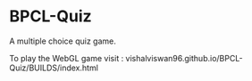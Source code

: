 # BPCL-Quiz
A multiple choice quiz game.

To play the WebGL game visit : vishalviswan96.github.io/BPCL-Quiz/BUILDS/index.html

